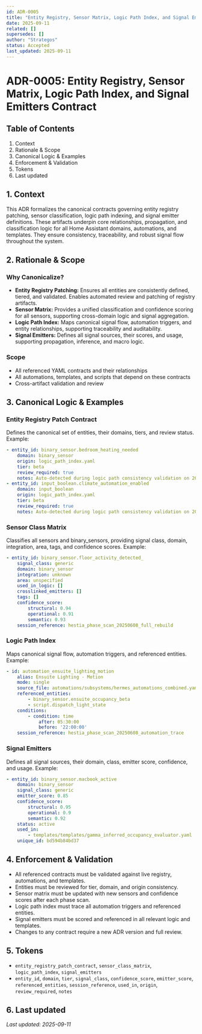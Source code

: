```yaml
---
id: ADR-0005
title: "Entity Registry, Sensor Matrix, Logic Path Index, and Signal Emitters Contract"
date: 2025-09-11
related: []
supersedes: []
author: "Strategos"
status: Accepted
last_updated: 2025-09-11
---
```


# ADR-0005: Entity Registry, Sensor Matrix, Logic Path Index, and Signal Emitters Contract

## Table of Contents
1. Context
2. Rationale & Scope
3. Canonical Logic & Examples
4. Enforcement & Validation
5. Tokens
6. Last updated

## 1. Context
This ADR formalizes the canonical contracts governing entity registry patching, sensor classification, logic path indexing, and signal emitter definitions. These artifacts underpin core relationships, propagation, and classification logic for all Home Assistant domains, automations, and templates. They ensure consistency, traceability, and robust signal flow throughout the system.

## 2. Rationale & Scope
### Why Canonicalize?
- **Entity Registry Patching:** Ensures all entities are consistently defined, tiered, and validated. Enables automated review and patching of registry artifacts.
- **Sensor Matrix:** Provides a unified classification and confidence scoring for all sensors, supporting cross-domain logic and signal aggregation.
- **Logic Path Index:** Maps canonical signal flow, automation triggers, and entity relationships, supporting traceability and auditability.
- **Signal Emitters:** Defines all signal sources, their scores, and usage, supporting propagation, inference, and macro logic.

### Scope
- All referenced YAML contracts and their relationships
- All automations, templates, and scripts that depend on these contracts
- Cross-artifact validation and review

## 3. Canonical Logic & Examples
### Entity Registry Patch Contract
Defines the canonical set of entities, their domains, tiers, and review status. Example:
```yaml
- entity_id: binary_sensor.bedroom_heating_needed
	domain: binary_sensor
	origin: logic_path_index.yaml
	tier: beta
	review_required: true
	notes: Auto-detected during logic path consistency validation on 2025-06-08
- entity_id: input_boolean.climate_automation_enabled
	domain: input_boolean
	origin: logic_path_index.yaml
	tier: beta
	review_required: true
	notes: Auto-detected during logic path consistency validation on 2025-06-08
```

### Sensor Class Matrix
Classifies all sensors and binary_sensors, providing signal class, domain, integration, area, tags, and confidence scores. Example:
```yaml
- entity_id: binary_sensor.floor_activity_detected_
	signal_class: generic
	domain: binary_sensor
	integration: unknown
	area: unspecified
	used_in_logic: []
	crosslinked_emitters: []
	tags: []
	confidence_score:
		structural: 0.94
		operational: 0.91
		semantic: 0.93
	session_reference: hestia_phase_scan_20250608_full_rebuild
```

### Logic Path Index
Maps canonical signal flow, automation triggers, and referenced entities. Example:
```yaml
- id: automation_ensuite_lighting_motion
	alias: Ensuite Lighting - Motion
	mode: single
	source_file: automations/subsystems/hermes_automations_combined.yaml
	referenced_entities:
		- binary_sensor.ensuite_occupancy_beta
		- script.dispatch_light_state
	conditions:
		- condition: time
			after: 05:30:00
			before: '22:00:00'
	session_reference: hestia_phase_scan_20250608_automation_trace
```

### Signal Emitters
Defines all signal sources, their domain, class, emitter score, confidence, and usage. Example:
```yaml
- entity_id: binary_sensor.macbook_active
	domain: binary_sensor
	signal_class: generic
	emitter_score: 0.85
	confidence_score:
		structural: 0.95
		operational: 0.9
		semantic: 0.92
	status: active
	used_in:
		- templates/templates/gamma_inferred_occupancy_evaluator.yaml
	unique_id: bd594b84bd37
```

## 4. Enforcement & Validation
- All referenced contracts must be validated against live registry, automations, and templates.
- Entities must be reviewed for tier, domain, and origin consistency.
- Sensor matrix must be updated with new sensors and confidence scores after each phase scan.
- Logic path index must trace all automation triggers and referenced entities.
- Signal emitters must be scored and referenced in all relevant logic and templates.
- Changes to any contract require a new ADR version and full review.

## 5. Tokens
- `entity_registry_patch_contract`, `sensor_class_matrix`, `logic_path_index`, `signal_emitters`
- `entity_id`, `domain`, `tier`, `signal_class`, `confidence_score`, `emitter_score`, `referenced_entities`, `session_reference`, `used_in`, `origin`, `review_required`, `notes`

## 6. Last updated
_Last updated: 2025-09-11_
